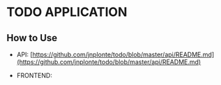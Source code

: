 # TODO APPLICATION 


## How to Use
* API: [https://github.com/jnplonte/todo/blob/master/api/README.md](https://github.com/jnplonte/todo/blob/master/api/README.md)

* FRONTEND: 
